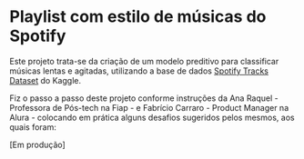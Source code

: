 # Playlist com estilo de músicas do Spotify

Este projeto trata-se da criação de um modelo preditivo para classificar músicas lentas e agitadas, utilizando a base de dados [Spotify Tracks Dataset](https://www.kaggle.com/datasets/maharshipandya/-spotify-tracks-dataset) do Kaggle.

Fiz o passo a passo deste projeto conforme instruções da Ana Raquel - Professora de Pós-tech na Fiap - e Fabrício Carraro - Product Manager na Alura - colocando em prática alguns desafios sugeridos pelos mesmos, aos quais foram:

[Em produção]
